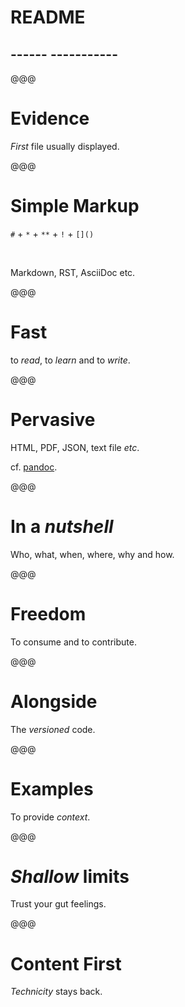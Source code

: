 # README

## ------ -----------

@@@

<!-- .slide: data-background="../../2012/paris-web/images/github-readme.png" -->

# Evidence

*First* file usually displayed.

@@@

# Simple Markup

`#` + `*` + `**` + `!` + `[]()`

<br>

Markdown, RST, AsciiDoc etc.

@@@

# Fast

to *read*, to *learn* and to *write*.

@@@

# Pervasive

HTML, PDF, JSON, text file *etc*.

cf. [pandoc](http://johnmacfarlane.net/pandoc/).

@@@

# In a *nutshell*

Who, what, when, where, why and how.

@@@

<!-- .slide: data-background="../../2012/paris-web/images/editor-iawriter.png" -->

# Freedom

To consume and to contribute.

@@@

# Alongside

The *versioned* code.

@@@

<!-- .slide: data-background="images/api-example.png" -->

# Examples

To provide *context*.

@@@

<!-- .slide: data-background="../chtijs/images/readme-simple.png" -->

# *Shallow* limits

Trust your gut feelings.

@@@

# Content First

*Technicity* stays back.

